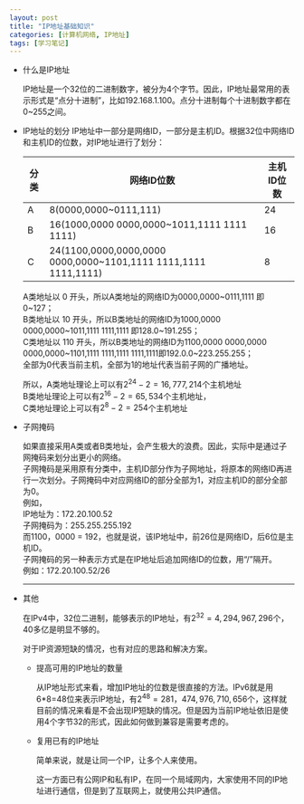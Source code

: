 ```yaml
---
layout: post
title: "IP地址基础知识"
categories: [计算机网络, IP地址]
tags: [学习笔记]
---
```


- 什么是IP地址

  IP地址是一个32位的二进制数字，被分为4个字节。因此，IP地址最常用的表示形式是“点分十进制”，比如192.168.1.100。点分十进制每个十进制数字都在0~255之间。

<!--more-->

- IP地址的划分
  IP地址中一部分是网络ID，一部分是主机ID。根据32位中网络ID和主机ID的位数，对IP地址进行了划分：

  | 分类   | 网络ID位数                                   | 主机ID位数 |
  | ---- | ---------------------------------------- | ------ |
  | A    | 8(0000,0000~0111,111)                    | 24     |
  | B    | 16(1000,0000 0000,0000~1011,1111 1111 1111) | 16     |
  | C    | 24(1100,0000,0000,0000 0000,0000~1101,1111 1111,1111 1111,1111) | 8      |

  A类地址以 0 开头，所以A类地址的网络ID为0000,0000~0111,1111 即0~127；  
  B类地址以 10 开头，所以B类地址的网络ID为1000,0000 0000,0000~1011,1111 1111,1111 即128.0~191.255；  
  C类地址以 110 开头，所以B类地址的网络ID为1100,0000 0000,0000 0000,0000~1101,1111 1111,1111 1111,1111即192.0.0~223.255.255；  
  全部为0代表当前主机，全部为1的地址代表当前子网的广播地址。  

  所以，A类地址理论上可以有$2^{24} - 2 = 16,777,214$个主机地址  
  B类地址理论上可以有$2^{16} - 2 = 65,534$个主机地址，  
  C类地址理论上可以有$2^8 - 2 = 254$个主机地址  

- 子网掩码

    如果直接采用A类或者B类地址，会产生极大的浪费。因此，实际中是通过子网掩码来划分出更小的网络。  
    子网掩码是采用原有分类中，主机ID部分作为子网地址，将原本的网络ID再进行一次划分。子网掩码中对应网络ID的部分全部为1，对应主机ID的部分全部为0。  
    例如，  
    IP地址为：172.20.100.52  
    子网掩码为：255.255.255.192  
    而1100，0000 = 192，也就是说，该IP地址中，前26位是网络ID，后6位是主机ID。  
    子网掩码的另一种表示方式是在IP地址后追加网络ID的位数，用“/”隔开。  
    例如：172.20.100.52/26  

    ***

- 其他

    在IPv4中，32位二进制，能够表示的IP地址，有$2^{32}=4,294,967,296$个，40多亿是明显不够的。

    对于IP资源短缺的情况，也有对应的思路和解决方案。

    -   提高可用的IP地址的数量

        从IP地址形式来看，增加IP地址的位数是很直接的方法。IPv6就是用6*8=48位来表示IP地址，有$2^{48}=281，474,976,710,656$个，这样就目前的情况来看是不会出现IP短缺的情况。但是因为当前IP地址依旧是使用4个字节32的形式，因此如何做到兼容是需要考虑的。

    -   复用已有的IP地址

        简单来说，就是让同一个IP，让多个人来使用。

        这一方面已有公网IP和私有IP，在同一个局域网内，大家使用不同的IP地址进行通信，但是到了互联网上，就使用公共IP通信。

    ​
